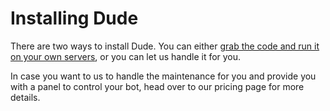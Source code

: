 # Installing Dude

 There are two ways to install Dude. You can either [grab the code and run it on your own servers](/dude/content/getting_started.md), or you can let us handle it for you.
 
 In case you want to us to handle the maintenance for you and provide you with a panel to control your bot, head over to our pricing page for more details.
 
 